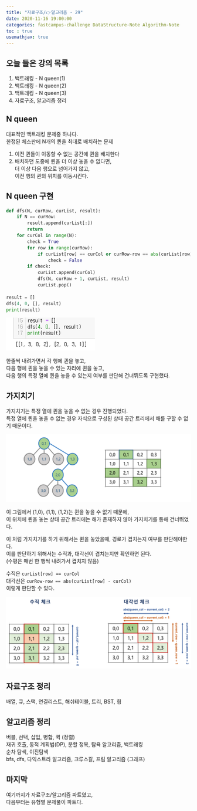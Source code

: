 ```yaml
---
title: "자료구조/👉알고리즘 - 29"
date: 2020-11-16 19:00:00
categories: fastcampus-challenge DataStructure-Note Algorithm-Note
toc : true
usemathjax: true
---
```

## 오늘 들은 강의 목록

1. 백트래킹 - N queen(1)
2. 백트래킹 - N queen(2)
3. 백트래킹 - N queen(3)
4. 자료구조, 알고리즘 정리

## N queen

대표적인 백트래킹 문제중 하나다.  
한정된 체스판에 N개의 퀸을 최대로 배치하는 문제

1. 이전 퀸들이 이동할 수 없는 공간에 퀸을 배치한다
2. 배치하던 도중에 퀸을 더 이상 놓을 수 없다면,  
더 이상 다음 행으로 넘어가지 않고,  
이전 행의 퀸의 위치를 이동시킨다.

## N queen 구현

```py
def dfs(N, curRow, curList, result):
    if N == curRow:
        result.append(curList[:])
        return
    for curCol in range(N):
        check = True
        for row in range(curRow):
            if curList[row] == curCol or curRow-row == abs(curList[row] - curCol):
                check = False
        if check:
            curList.append(curCol)
            dfs(N, curRow + 1, curList, result)
            curList.pop()

result = []
dfs(4, 0, [], result)
print(result)
```

![결과](/assets/images/fastchallenge/day29/nqueen.PNG)

한줄씩 내려가면서 각 행에 퀸을 놓고,  
다음 행에 퀸을 놓을 수 있는 자리에 퀸을 놓고,  
다음 행의 특정 열에 퀸을 놓을 수 있는지 여부를 판단해 건너뛰도록 구현했다.

## 가지치기

가지치기는 특정 열에 퀸을 놓을 수 없는 경우 진행되었다.  
특정 열에 퀸을 놓을 수 없는 경우 자식으로 구성된 상태 공간 트리에서 해를 구할 수 없기 때문이다.

![backtracking](/assets/images/fastchallenge/day29/backtracking.png)

이 그림에서 (1,0), (1,1), (1,2)는 퀸을 놓을 수 없기 때문에,  
이 위치에 퀸을 놓는 상태 공간 트리에는 해가 존재하지 않아 가지치기를 통해 건너뛰었다.

이 처럼 가지치기를 하기 위해서는 퀸을 놓았을때, 경로가 겹치는지 여부를 판단해야한다.  
이를 판단하기 위해서는 수직과, 대각선이 겹치는지만 확인하면 된다.  
(수평은 매번 한 행씩 내려가서 겹치지 않음)  

수직은 ```curList[row] == curCol```  
대각선은 ```curRow-row == abs(curList[row] - curCol)```  
이렇게 판단할 수 있다.

![조건](/assets/images/fastchallenge/day29/조건.png)

## 자료구조 정리

배열, 큐, 스택, 연결리스트, 해쉬테이블, 트리, BST, 힙

## 알고리즘 정리

버블, 선택, 삽입, 병합, 퀵 (정렬)  
재귀 호출, 동적 계획법(DP), 분할 정복, 탐욕 알고리즘, 백트래킹  
순차 탐색, 이진탐색  
bfs, dfs, 다익스트라 알고리즘, 크루스칼, 프림 알고리즘 (그래프)

## 마지막

여기까지가 자료구조/알고리즘 파트였고,  
다음부터는 유형별 문제풀이 파트다.  